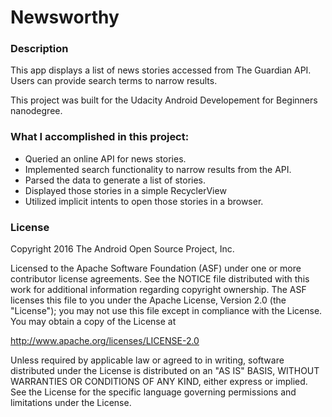 # Newsworthy

### Description
This app displays a list of news stories accessed from The Guardian API.  Users can provide search terms to narrow results.

This project was built for the Udacity Android Developement for Beginners nanodegree.


### What I accomplished in this project:

* Queried an online API for news stories.
* Implemented search functionality to narrow results from the API.
* Parsed the data to generate a list of stories.
* Displayed those stories in a simple RecyclerView
* Utilized implicit intents to open those stories in a browser.

### License

Copyright 2016 The Android Open Source Project, Inc.

Licensed to the Apache Software Foundation (ASF) under one or more contributor
license agreements.  See the NOTICE file distributed with this work for
additional information regarding copyright ownership.  The ASF licenses this
file to you under the Apache License, Version 2.0 (the "License"); you may not
use this file except in compliance with the License.  You may obtain a copy of
the License at

http://www.apache.org/licenses/LICENSE-2.0

Unless required by applicable law or agreed to in writing, software
distributed under the License is distributed on an "AS IS" BASIS, WITHOUT
WARRANTIES OR CONDITIONS OF ANY KIND, either express or implied.  See the
License for the specific language governing permissions and limitations under
the License.
